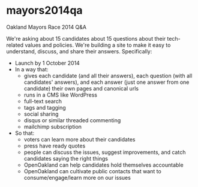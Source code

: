 mayors2014qa
============

Oakland Mayors Race 2014 Q&amp;A

We're asking about 15 candidates about 15 questions about their tech-related values and policies. We're building a site to make it easy to understand, discuss, and share their answers. Specifically: 

- Launch by 1 October 2014 
- In a way that: 
  - gives each candidate (and all their answers), each question (with all candidates' answers), and each answer (just one answer from one candidate) their own pages and canonical urls
  - runs in a CMS like WordPress
  - full-text search
  - tags and tagging
  - social sharing
  - disqus or similar threaded commenting
  - mailchimp subscription 
- So that: 
  - voters can learn more about their candidates
  - press have ready quotes
  - people can discuss the issues, suggest improvements, and catch candidates saying the right things
  - OpenOakland can help candidates hold themselves accountable
  - OpenOakland can cultivate public contacts that want to consume/engage/learn more on our issues

 